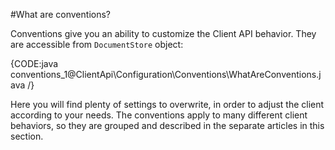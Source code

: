 #What are conventions?

Conventions give you an ability to customize the Client API behavior. They are accessible from `DocumentStore` object:

{CODE:java conventions_1@ClientApi\Configuration\Conventions\WhatAreConventions.java /}

Here you will find plenty of settings to overwrite, in order to adjust the client according to your needs. The conventions apply to many different client behaviors, so they are grouped and described in the separate articles in this section.